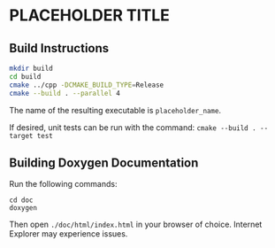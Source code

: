 # PLACEHOLDER TITLE

## Build Instructions

```sh
mkdir build
cd build
cmake ../cpp -DCMAKE_BUILD_TYPE=Release
cmake --build . --parallel 4
```
The name of the resulting executable is `placeholder_name`.

If desired, unit tests can be run with the command: `cmake --build . --target test`

## Building Doxygen Documentation

Run the following commands:

```
cd doc
doxygen
```

Then open `./doc/html/index.html` in your browser of choice. Internet Explorer may experience issues.
